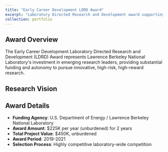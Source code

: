 ```yaml
---
title: "Early Career Development LDRD Award"
excerpt: "Laboratory Directed Research and Development award supporting innovative research in electric vehicle infrastructure and grid integration. <br/><strong>Funding:</strong> DOE/LBNL, $450K over 2 years as P.I."
collection: portfolio
---
```


## Award Overview

The Early Career Development Laboratory Directed Research and Development (LDRD) Award represents Lawrence Berkeley National Laboratory's investment in emerging research leaders, providing substantial funding and autonomy to pursue innovative, high-risk, high-reward research.

## Research Vision
<!-- 
### Core Research Theme
Development of next-generation methodologies for electric vehicle infrastructure planning and grid integration, combining advanced computational modeling, machine learning, and optimization techniques.

### Innovation Areas
* **Predictive Analytics**: Machine learning for vehicle behavior and charging demand forecasting
* **Optimization Algorithms**: Advanced mathematical approaches for infrastructure deployment
* **Grid Integration**: Novel strategies for vehicle-grid interaction and bidirectional power flow
* **Policy Analysis**: Data-driven approaches to support regulatory and planning decisions

## Research Objectives

### Methodological Advancement
* Development of scalable computational frameworks for large-scale infrastructure planning
* Integration of uncertainty and risk assessment in decision-making processes
* Novel optimization approaches for multi-objective infrastructure deployment
* Advanced data analytics for mobility pattern analysis and prediction

### Practical Applications
* Tools and methodologies for utility planning and grid modernization
* Decision support systems for transportation agencies and policymakers
* Economic analysis frameworks for infrastructure investment evaluation
* Environmental impact assessment and sustainability metrics

## Key Innovations

### Computational Frameworks
* **Scalable Architecture**: High-performance computing implementations for national-scale analysis
* **Real-Time Capabilities**: Low-latency optimization for dynamic decision making
* **Multi-Scale Integration**: Seamless connection from individual vehicle to system-wide impacts
* **Uncertainty Quantification**: Robust optimization under multiple future scenarios

### Research Methodologies
* **Interdisciplinary Approach**: Integration of transportation, energy, and policy perspectives
* **Data-Driven Insights**: Leveraging big data and machine learning for pattern recognition
* **Stakeholder Engagement**: Collaborative development with industry and government partners
* **Validation and Testing**: Rigorous validation through case studies and pilot implementations

## Career Development Impact

### Research Independence
* **Principal Investigator Role**: Full responsibility for project direction and execution
* **Team Building**: Recruitment and mentorship of postdoctoral researchers and students
* **Strategic Planning**: Long-term research vision development and implementation
* **Resource Management**: Budget oversight and laboratory resource coordination

### Professional Growth
* **Leadership Skills**: Experience in project management and team leadership
* **Grant Writing**: Development of successful funding proposals and partnerships
* **Scientific Communication**: High-impact publications and conference presentations
* **Network Building**: Establishment of collaborations across academia, industry, and government

## Research Outcomes

### Scientific Contributions
* Multiple peer-reviewed publications in top-tier journals
* Development of open-source software tools and methodologies
* Conference presentations and keynote addresses
* Patents and intellectual property development

### Practical Impact
* Adoption of research tools by utilities and transportation agencies
* Integration into state and federal policy analysis and planning processes
* Industry partnerships and technology transfer opportunities
* Training of next-generation researchers and practitioners -->

## Award Details

* **Funding Agency**: U.S. Department of Energy / Lawrence Berkeley National Laboratory
* **Award Amount**: $225K per year (unburdened) for 2 years
* **Total Project Value**: $450K, unburdened
* **Award Period**: 2019-2021
* **Selection Process**: Highly competitive laboratory-wide competition
